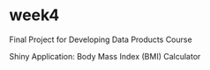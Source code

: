 # week4
Final Project for Developing Data Products Course

Shiny Application: Body Mass Index (BMI) Calculator
